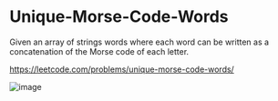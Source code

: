 # Unique-Morse-Code-Words
Given an array of strings words where each word can be written as a concatenation of the Morse code of each letter.

https://leetcode.com/problems/unique-morse-code-words/

![image](https://user-images.githubusercontent.com/109743699/185196226-58fa516f-1bf7-4d24-88d4-10d74f1cedbc.png)

